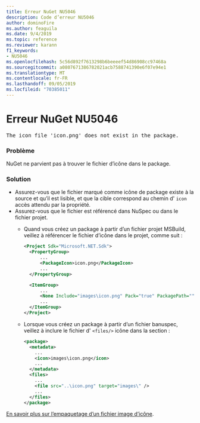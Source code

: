 ```yaml
---
title: Erreur NuGet NU5046
description: Code d’erreur NU5046
author: dominoFire
ms.author: feaguila
ms.date: 9/4/2019
ms.topic: reference
ms.reviewer: karann
f1_keywords:
- NU5046
ms.openlocfilehash: 5c56d892f7613298b6beeeef54d86908cc97468a
ms.sourcegitcommit: a0807671386782021acb7588741390e6f07e94e1
ms.translationtype: MT
ms.contentlocale: fr-FR
ms.lasthandoff: 09/05/2019
ms.locfileid: "70385011"
---
```

# <a name="nuget-error-nu5046"></a>Erreur NuGet NU5046

<pre>The icon file 'icon.png' does not exist in the package.</pre>


### <a name="issue"></a>Problème

NuGet ne parvient pas à trouver le fichier d’icône dans le package.


### <a name="solution"></a>Solution

- Assurez-vous que le fichier marqué comme icône de package existe à la source et qu’il est lisible, et que la cible correspond au chemin d' `icon` accès attendu par la propriété.
- Assurez-vous que le fichier est référencé dans NuSpec ou dans le fichier projet.
  * Quand vous créez un package à partir d’un fichier projet MSBuild, veillez à référencer le fichier d’icône dans le projet, comme suit :

    ```xml
    <Project Sdk="Microsoft.NET.Sdk">
      <PropertyGroup>
          ...
          <PackageIcon>icon.png</PackageIcon>
          ...
      </PropertyGroup>

      <ItemGroup>
          ...
          <None Include="images\icon.png" Pack="true" PackagePath=""/>
          ...
      </ItemGroup>
    </Project>
    ```

  * Lorsque vous créez un package à partir d’un fichier banuspec, veillez à inclure le fichier d' `<files/>` icône dans la section :

    ```xml
    <package>
      <metadata>
        ...
        <icon>images\icon.png</icon>
        ...
      </metadata>
      <files>
        ...
        <file src="..\icon.png" target="images\" />
        ...
      </files>
    </package>
    ```

[En savoir plus sur l’empaquetage d’un fichier image d’icône](../msbuild-targets.md#packing-an-icon-image-file).
